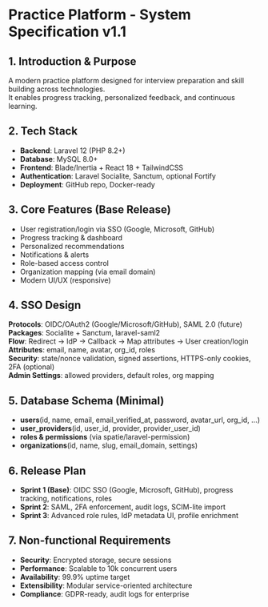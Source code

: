 # Practice Platform - System Specification v1.1

## 1. Introduction & Purpose
A modern practice platform designed for interview preparation and skill building across technologies.  
It enables progress tracking, personalized feedback, and continuous learning.

## 2. Tech Stack
- **Backend**: Laravel 12 (PHP 8.2+)
- **Database**: MySQL 8.0+
- **Frontend**: Blade/Inertia + React 18 + TailwindCSS
- **Authentication**: Laravel Socialite, Sanctum, optional Fortify
- **Deployment**: GitHub repo, Docker-ready

## 3. Core Features (Base Release)
- User registration/login via SSO (Google, Microsoft, GitHub)  
- Progress tracking & dashboard  
- Personalized recommendations  
- Notifications & alerts  
- Role-based access control  
- Organization mapping (via email domain)  
- Modern UI/UX (responsive)

## 4. SSO Design
**Protocols**: OIDC/OAuth2 (Google/Microsoft/GitHub), SAML 2.0 (future)  
**Packages**: Socialite + Sanctum, laravel-saml2  
**Flow**: Redirect → IdP → Callback → Map attributes → User creation/login  
**Attributes**: email, name, avatar, org_id, roles  
**Security**: state/nonce validation, signed assertions, HTTPS-only cookies, 2FA (optional)  
**Admin Settings**: allowed providers, default roles, org mapping  

## 5. Database Schema (Minimal)
- **users**(id, name, email, email_verified_at, password, avatar_url, org_id, …)  
- **user_providers**(id, user_id, provider, provider_user_id)  
- **roles & permissions** (via spatie/laravel-permission)  
- **organizations**(id, name, slug, email_domain, settings)  

## 6. Release Plan
- **Sprint 1 (Base)**: OIDC SSO (Google, Microsoft, GitHub), progress tracking, notifications, roles  
- **Sprint 2**: SAML, 2FA enforcement, audit logs, SCIM-lite import  
- **Sprint 3**: Advanced role rules, IdP metadata UI, profile enrichment  

## 7. Non-functional Requirements
- **Security**: Encrypted storage, secure sessions  
- **Performance**: Scalable to 10k concurrent users  
- **Availability**: 99.9% uptime target  
- **Extensibility**: Modular service-oriented architecture  
- **Compliance**: GDPR-ready, audit logs for enterprise
